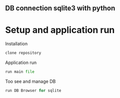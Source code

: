 ## DB connection sqlite3 with python 



# Setup and application run 

Installation
~~~python
clone repository
~~~

Application run 

~~~python
run main file 
~~~

Too see and manage DB

~~~python
run DB Browser for sqlite
~~~

